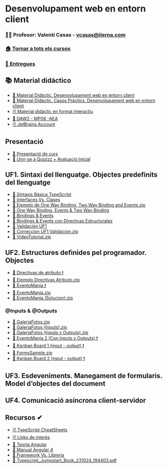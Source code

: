 # Desenvolupament web en entorn client
### 👨‍🏫 Profesor: Valentí Casas - vcasas@ilerna.com
### [🏠 Tornar a tots els cursos](https://github.com/aiuoki/DAW-2)
### [📁 Entregues](https://github.com/aiuoki/DAW-2/tree/Desenvolupament-web-en-entorn-client/Desenvolupament%20web%20en%20entorn%20client/Entregues)
## 📚 Material didáctico
- [📎 Material Didàctic. Desenvolupament web en entorn client](https://github.com/aiuoki/DAW-2/blob/Desenvolupament-web-en-entorn-client/Desenvolupament%20web%20en%20entorn%20client/M%C3%B3dulos/Material%20did%C3%A1ctico/Material%20Did%C3%A0ctic.%20Desenvolupament%20web%20en%20entorn%20client/DAW_M06_2112_QA03%20(libro%20curso%202223).pdf)
- [📎 Material Didàctic. Casos Pràctics. Desenvolupament web en entorn client](https://github.com/aiuoki/DAW-2/blob/Desenvolupament-web-en-entorn-client/Desenvolupament%20web%20en%20entorn%20client/M%C3%B3dulos/Material%20did%C3%A1ctico/Material%20Did%C3%A0ctic.%20Casos%20Pr%C3%A0ctics.%20Desenvolupament%20web%20en%20entorn%20client/DAW_M06_CP_2203_QA03.pdf)
- [🗎 Material didàctic en format interactiu](https://apicontent.ilernaonline.com/browse-book/80031e7d-3b39-4897-959e-5201f4341911/DAW_M06_2112_D/index.html)
- [📎 DAW2 - MP06 -AEA](https://github.com/aiuoki/DAW-2/blob/Desenvolupament-web-en-entorn-client/Desenvolupament%20web%20en%20entorn%20client/M%C3%B3dulos/Material%20did%C3%A1ctico/DAW2%20-%20MP06%20-AEA/DAW2%20-%20MP06%20-AEA.pdf)
- [🗎 JetBrains Account](https://github.com/aiuoki/DAW-2/blob/Desenvolupament-web-en-entorn-client/Desenvolupament%20web%20en%20entorn%20client/M%C3%B3dulos/Material%20did%C3%A1ctico/JetBrains%20Account.pdf)

## Presentació
- [📎 Presentació de curs](https://github.com/aiuoki/DAW-2/blob/Desenvolupament-web-en-entorn-client/Desenvolupament%20web%20en%20entorn%20client/M%C3%B3dulos/Presentaci%C3%B3/Presentaci%C3%B3%20de%20curs/Presentaci%C3%B3%20de%20DAW2%20-%20MP06.pptx)
- [🔗 Unir-se a Quizizz + Avaluació Inicial](https://quizizz.com/join?class=Z598650)

## UF1. Sintaxi del llenguatge. Objectes predefinits del llenguatge
 - [📝 Síntaxis Básica TypeScript](https://github.com/aiuoki/DAW-2/tree/Desenvolupament-web-en-entorn-client/Desenvolupament%20web%20en%20entorn%20client/M%C3%B3dulos/UF1.%20Sintaxi%20del%20llenguatge.%20Objectes%20predefinits%20del%20llenguatge/S%C3%ADntaxis%20B%C3%A1sica%20TypeScript)
 - [📝 Interfaces Vs. Clases](https://github.com/aiuoki/DAW-2/tree/Desenvolupament-web-en-entorn-client/Desenvolupament%20web%20en%20entorn%20client/M%C3%B3dulos/UF1.%20Sintaxi%20del%20llenguatge.%20Objectes%20predefinits%20del%20llenguatge/Interfaces%20Vs.%20Clases)
 - [📎 Ejemplo de One Way Binding, Two Way Binding and Events.zip](https://github.com/aiuoki/DAW-2/blob/Desenvolupament-web-en-entorn-client/Desenvolupament%20web%20en%20entorn%20client/M%C3%B3dulos/UF1.%20Sintaxi%20del%20llenguatge.%20Objectes%20predefinits%20del%20llenguatge/Ejemplo%20de%20One%20Way%20Binding%2C%20Two%20Way%20Binding%20and%20Events.zip)
 - [📝 One Way Binding, Events & Two Way Binding](https://github.com/aiuoki/DAW-2/tree/Desenvolupament-web-en-entorn-client/Desenvolupament%20web%20en%20entorn%20client/M%C3%B3dulos/UF1.%20Sintaxi%20del%20llenguatge.%20Objectes%20predefinits%20del%20llenguatge/One%20Way%20Binding%2C%20Events%20%26%20Two%20Way%20Binding)
 - [📝 Bindings & Events](https://github.com/aiuoki/DAW-2/tree/Desenvolupament-web-en-entorn-client/Desenvolupament%20web%20en%20entorn%20client/M%C3%B3dulos/UF1.%20Sintaxi%20del%20llenguatge.%20Objectes%20predefinits%20del%20llenguatge/Bindings%20%26%20Events)
 - [📝 Bindings & Events con Directivas Estructurales](https://github.com/aiuoki/DAW-2/tree/Desenvolupament-web-en-entorn-client/Desenvolupament%20web%20en%20entorn%20client/M%C3%B3dulos/UF1.%20Sintaxi%20del%20llenguatge.%20Objectes%20predefinits%20del%20llenguatge/Bindings%20%26%20Events%20con%20Directivas%20Estructurales)
 - [📝 Validación UF1](https://github.com/aiuoki/DAW-2/tree/Desenvolupament-web-en-entorn-client/Desenvolupament%20web%20en%20entorn%20client/M%C3%B3dulos/UF1.%20Sintaxi%20del%20llenguatge.%20Objectes%20predefinits%20del%20llenguatge/Validaci%C3%B3n%20UF1)
 - [📎 Correccion UF1 Validacion.zip](https://github.com/aiuoki/DAW-2/blob/Desenvolupament-web-en-entorn-client/Desenvolupament%20web%20en%20entorn%20client/M%C3%B3dulos/UF1.%20Sintaxi%20del%20llenguatge.%20Objectes%20predefinits%20del%20llenguatge/Correccion%20UF1%20Validacion.zip)
 - [📎 VideoTutorial.zip](https://github.com/aiuoki/DAW-2/blob/Desenvolupament-web-en-entorn-client/Desenvolupament%20web%20en%20entorn%20client/M%C3%B3dulos/UF1.%20Sintaxi%20del%20llenguatge.%20Objectes%20predefinits%20del%20llenguatge/VideoTutorial.zip)

## UF2. Estructures definides pel programador. Objectes
- [📝 Directivas de atributo ❗](google.com)
- [📎 Ejemplo Directivas Atributo.zip](https://github.com/aiuoki/DAW-2/blob/Desenvolupament-web-en-entorn-client/Desenvolupament%20web%20en%20entorn%20client/M%C3%B3dulos/UF2.%20Estructures%20definides%20pel%20programador.%20Objectes/Ejemplo%20Directivas%20Atributo.zip)
- [📝 EventoMania ❗](google.com)
- [📎 EventoMania.zip](https://github.com/aiuoki/DAW-2/blob/Desenvolupament-web-en-entorn-client/Desenvolupament%20web%20en%20entorn%20client/M%C3%B3dulos/UF2.%20Estructures%20definides%20pel%20programador.%20Objectes/EventoMania.zip)
- [📎 EventoMania (Solucion).zip](https://github.com/aiuoki/DAW-2/blob/Desenvolupament-web-en-entorn-client/Desenvolupament%20web%20en%20entorn%20client/M%C3%B3dulos/UF2.%20Estructures%20definides%20pel%20programador.%20Objectes/EventoMania%20(Solucion).zip)
### @Inputs & @Outputs
- [📎 GaleriaFotos.zip](https://github.com/aiuoki/DAW-2/blob/Desenvolupament-web-en-entorn-client/Desenvolupament%20web%20en%20entorn%20client/M%C3%B3dulos/UF2.%20Estructures%20definides%20pel%20programador.%20Objectes/GaleriaFotos.zip)
- [📎 GaleriaFotos (Inputs).zip](https://github.com/aiuoki/DAW-2/blob/Desenvolupament-web-en-entorn-client/Desenvolupament%20web%20en%20entorn%20client/M%C3%B3dulos/UF2.%20Estructures%20definides%20pel%20programador.%20Objectes/GaleriaFotos%20(Inputs).zip)
- [📎 GaleriaFotos (Inputs y Outputs).zip](https://github.com/aiuoki/DAW-2/blob/Desenvolupament-web-en-entorn-client/Desenvolupament%20web%20en%20entorn%20client/M%C3%B3dulos/UF2.%20Estructures%20definides%20pel%20programador.%20Objectes/GaleriaFotos%20(Outputs).zip)
- [📝 EventoMania 2 (Con Inputs y Outputs) ❗](google.com)
- [📝 Kanban Board 1 (input - output) ❗](google.com)
- [📎 FormsSample.zip](https://github.com/aiuoki/DAW-2/blob/Desenvolupament-web-en-entorn-client/Desenvolupament%20web%20en%20entorn%20client/M%C3%B3dulos/UF2.%20Estructures%20definides%20pel%20programador.%20Objectes/FormsSample.zip)
- [📝 Kanban Board 2 (input - output) ❗](google.com)

## UF3. Esdeveniments. Manegament de formularis. Model d’objectes del document

## UF4. Comunicació asíncrona client-servidor

## Recursos ✔
- [🗎 TypeScript CheatSheets](https://github.com/aiuoki/DAW-2/tree/Desenvolupament-web-en-entorn-client/Desenvolupament%20web%20en%20entorn%20client/M%C3%B3dulos/Recursos/TypeScript%20CheatSheets)
- [🗎 Links de interés](https://github.com/aiuoki/DAW-2/blob/Desenvolupament-web-en-entorn-client/Desenvolupament%20web%20en%20entorn%20client/M%C3%B3dulos/Recursos/Links%20de%20inter%C3%A9s.pdf)
- [📎 Teoria Angular](https://github.com/aiuoki/DAW-2/blob/Desenvolupament-web-en-entorn-client/Desenvolupament%20web%20en%20entorn%20client/M%C3%B3dulos/Recursos/Teoria%20Angular/Teoria%20Angular.pdf)
- [📎 Manual Angular 4](https://github.com/aiuoki/DAW-2/blob/Desenvolupament-web-en-entorn-client/Desenvolupament%20web%20en%20entorn%20client/M%C3%B3dulos/Recursos/Manual%20Angular%204/Angular%204%20desde%20Cero%20-%20Pedro%20Jim%C3%A9nez%20Castela.pdf)
- [📎 Framework Vs. Librería](https://github.com/aiuoki/DAW-2/blob/Desenvolupament-web-en-entorn-client/Desenvolupament%20web%20en%20entorn%20client/M%C3%B3dulos/Recursos/Framework%20Vs.%20Librer%C3%ADa/framework%20vs%20libreria-2.jpeg)
- [📎 Typescript_Jumpstart_Book_231024_194403.pdf](https://github.com/aiuoki/DAW-2/blob/Desenvolupament-web-en-entorn-client/Desenvolupament%20web%20en%20entorn%20client/M%C3%B3dulos/Recursos/Typescript_Jumpstart_Book_231024_194403.pdf/Typescript_Jumpstart_Book_231024_194403.pdf)
